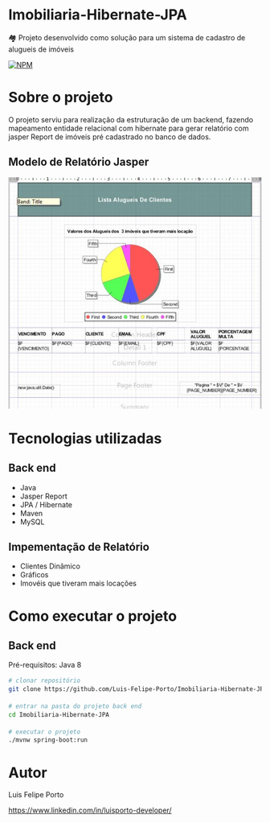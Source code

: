 # Imobiliaria-Hibernate-JPA
:houses: Projeto desenvolvido como solução para um sistema de cadastro de alugueis de imóveis

[![NPM](https://img.shields.io/npm/l/react)](https://github.com/Luis-Felipe-Porto/Imobiliaria-Hibernate-JPA/blob/main/LICENSE) 

# Sobre o projeto

O projeto serviu para realização da estruturação de um backend, fazendo mapeamento entidade relacional com hibernate para gerar relatório com jasper Report de imóveis pré cadastrado no banco de dados.

## Modelo de Relatório Jasper
![Modelo](https://github.com/Luis-Felipe-Porto/Luis-Felipe-Porto/blob/master/assets/Relatorio-Jasper.JPG)


# Tecnologias utilizadas
## Back end
- Java
- Jasper Report
- JPA / Hibernate
- Maven
- MySQL

## Impementação de Relatório
- Clientes Dinâmico
- Gráficos
- Imovéis que tiveram mais locações

# Como executar o projeto

## Back end
Pré-requisitos: Java 8

```bash
# clonar repositório
git clone https://github.com/Luis-Felipe-Porto/Imobiliaria-Hibernate-JPA

# entrar na pasta do projeto back end
cd Imobiliaria-Hibernate-JPA

# executar o projeto
./mvnw spring-boot:run
```


# Autor

Luis Felipe Porto

https://www.linkedin.com/in/luisporto-developer/
